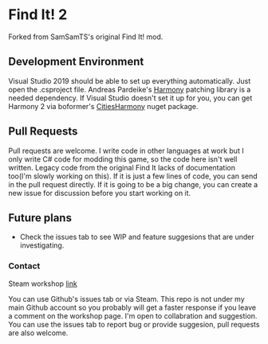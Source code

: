 # Find It! 2

Forked from SamSamTS's original Find It! mod.  

## Development Environment  
Visual Studio 2019 should be able to set up everything automatically. Just open the .csproject file. Andreas Pardeike's [Harmony](https://github.com/pardeike/Harmony) patching library is a needed dependency. If Visual Studio doesn't set it up for you, you can get Harmony 2 via boformer's [CitiesHarmony](https://github.com/boformer/CitiesHarmony) nuget package.  

## Pull Requests
Pull requests are welcome. I write code in other languages at work but I only write C# code for modding this game, so the code here isn't well written. Legacy code from the original Find It lacks of documentation too(I'm slowly working on this). If it is just a few lines of code, you can send in the pull request directly. If it is going to be a big change, you can create a new issue for discussion before you start working on it.  

## Future plans
- Check the issues tab to see WIP and feature suggesions that are under investigating.

### Contact
Steam workshop [link](https://steamcommunity.com/sharedfiles/filedetails/?id=2133885971)

You can use Github's issues tab or via Steam. This repo is not under my main Github account so you probably will get a faster response if you leave a comment on the workshop page. I'm open to collabration and suggestion. You can use the issues tab to report bug or provide suggesion, pull requests are also welcome. 